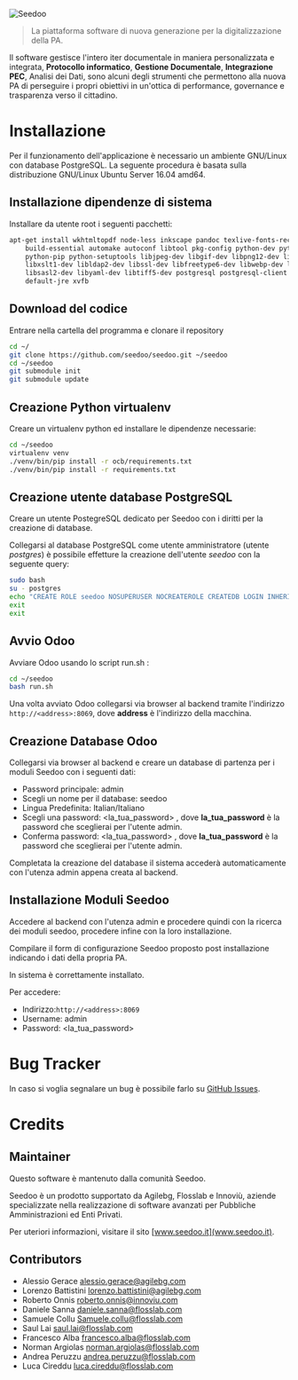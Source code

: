 ![Seedoo](doc/img/logo.png "Seedoo")

> La piattaforma software di nuova generazione per la digitalizzazione della PA.

Il software gestisce l'intero iter documentale in maniera personalizzata e integrata,
**Protocollo informatico**, **Gestione Documentale**, **Integrazione PEC**, Analisi dei Dati, sono alcuni degli strumenti
che permettono alla nuova PA di perseguire i propri obiettivi in un'ottica di performance,
governance e trasparenza verso il cittadino.

# Installazione

Per il funzionamento dell'applicazione è necessario un ambiente GNU/Linux con database PostgreSQL.
La seguente procedura è basata sulla distribuzione GNU/Linux Ubuntu Server 16.04 amd64.

## Installazione dipendenze di sistema

Installare da utente root i seguenti pacchetti:

```bash
apt-get install wkhtmltopdf node-less inkscape pandoc texlive-fonts-recommended \
    build-essential automake autoconf libtool pkg-config python-dev python-virtualenv \
    python-pip python-setuptools libjpeg-dev libgif-dev libpng12-dev libpq-dev libxml2-dev \
    libxslt1-dev libldap2-dev libssl-dev libfreetype6-dev libwebp-dev libdotconf-dev \
    libsasl2-dev libyaml-dev libtiff5-dev postgresql postgresql-client poppler-utils \
    default-jre xvfb
```
## Download del codice

Entrare nella cartella del programma e clonare il repository

```bash
cd ~/
git clone https://github.com/seedoo/seedoo.git ~/seedoo
cd ~/seedoo
git submodule init
git submodule update
```

## Creazione Python virtualenv

Creare un virtualenv python ed installare le dipendenze necessarie:

```bash
cd ~/seedoo
virtualenv venv
./venv/bin/pip install -r ocb/requirements.txt 
./venv/bin/pip install -r requirements.txt
```

## Creazione utente database PostgreSQL

Creare un utente PostegreSQL dedicato per Seedoo con i diritti per la creazione di database. 

Collegarsi al database PostgreSQL come utente amministratore (utente *postgres*) è possibile effetture la creazione dell'utente *seedoo* con la seguente query:

```bash
sudo bash
su - postgres
echo "CREATE ROLE seedoo NOSUPERUSER NOCREATEROLE CREATEDB LOGIN INHERIT NOREPLICATION ENCRYPTED PASSWORD 'seedoo';" | psql
exit
exit
```

## Avvio Odoo

Avviare Odoo usando lo script run.sh :

```bash
cd ~/seedoo
bash run.sh
```
Una volta avviato Odoo collegarsi via browser al backend tramite l'indirizzo `http://<address>:8069`, dove **address** è l'indirizzo della macchina.

## Creazione Database Odoo

Collegarsi via browser al backend e creare un database di partenza per i moduli Seedoo con i seguenti dati:

* Password principale: admin
* Scegli un nome per il database: seedoo
* Lingua Predefinita: Italian/Italiano
* Scegli una password: <la_tua_password> , dove **la_tua_password** è la password che sceglierai per l'utente admin.
* Conferma password: <la_tua_password> , dove **la_tua_password** è la password che sceglierai per l'utente admin.

Completata la creazione del database il sistema accederà automaticamente con l'utenza admin appena creata al backend.

## Installazione Moduli Seedoo

Accedere al backend con l'utenza admin e procedere quindi con la ricerca dei moduli seedoo, procedere infine con la loro installazione.

Compilare il form di configurazione Seedoo proposto post installazione indicando i dati della propria PA.

In sistema è correttamente installato.

Per accedere:

* Indirizzo:`http://<address>:8069`
* Username: admin
* Password: <la_tua_password>


# Bug Tracker

In caso si voglia segnalare un bug è possibile farlo su [GitHub Issues](https://github.com/seedoo/seedoo/issues).


# Credits

## Maintainer

Questo software è mantenuto dalla comunità Seedoo.

Seedoo è un prodotto supportato da Agilebg, Flosslab e Innoviù, aziende specializzate nella realizzazione di software
avanzati per Pubbliche Amministrazioni ed Enti Privati.

Per uteriori informazioni, visitare il sito [www.seedoo.it](www.seedoo.it).

## Contributors

* Alessio Gerace <alessio.gerace@agilebg.com>
* Lorenzo Battistini <lorenzo.battistini@agilebg.com>
* Roberto Onnis <roberto.onnis@innoviu.com>
* Daniele Sanna <daniele.sanna@flosslab.com>
* Samuele Collu <Samuele.collu@flosslab.com>
* Saul Lai <saul.lai@flosslab.com>
* Francesco Alba <francesco.alba@flosslab.com>
* Norman Argiolas <norman.argiolas@flosslab.com>
* Andrea Peruzzu <andrea.peruzzu@flosslab.com>
* Luca Cireddu <luca.cireddu@flosslab.com>
